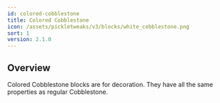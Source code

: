 ```yaml
---
id: colored-cobblestone
title: Colored Cobblestone
icon: /assets/pickletweaks/v3/blocks/white_cobblestone.png
sort: 1
version: 2.1.0
---
```


## Overview

Colored Cobblestone blocks are for decoration. They have all the same properties as regular Cobblestone.
